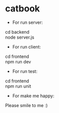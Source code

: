 # catbook

- For run server:

cd backend  
node server.js

- For run client:

cd frontend  
npm run dev

- For run test: 

cd frontend  
npm run unit

- For make me happy:

Please smile to me :)
